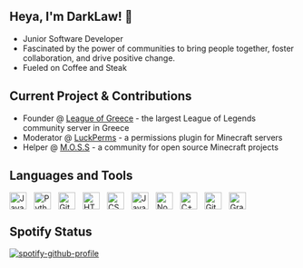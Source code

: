 ## Heya, I'm DarkLaw! 👋
- Junior Software Developer
- Fascinated by the power of communities to bring people together, foster collaboration, and drive positive change.
- Fueled on Coffee and Steak

## Current Project & Contributions
- Founder @ [League of Greece](https://discord.gg/league-of-greece-923696773141241938) - the largest League of Legends community server in Greece
- Moderator @ [LuckPerms](https://github.com/LuckPerms) - a permissions plugin for Minecraft servers
- Helper @ [M.O.S.S](https://github.com/MinecraftOSS) - a community for open source Minecraft projects

## Languages and Tools

<img align="left" alt="Java" width="30px" style="padding-right:10px;" src="https://cdn.jsdelivr.net/gh/devicons/devicon/icons/java/java-original.svg"/>
<img align="left" alt="Python" width="30px" style="padding-right:10px;" src="https://cdn.jsdelivr.net/gh/devicons/devicon/icons/python/python-original.svg"/>
<img align="left" alt="Git" width="30px" style="padding-right:10px;" src="https://cdn.jsdelivr.net/gh/devicons/devicon/icons/git/git-original.svg"/>
<img align="left" alt="HTML" width="30px" style="padding-right:10px;" src="https://cdn.jsdelivr.net/gh/devicons/devicon/icons/html5/html5-original.svg"/>
<img align="left" alt="CSS" width="30px" style="padding-right:10px;" src="https://cdn.jsdelivr.net/gh/devicons/devicon/icons/css3/css3-original.svg"/>
<img align="left" alt="JavaScript" width="30px" style="padding-right:10px;" src="https://cdn.jsdelivr.net/gh/devicons/devicon/icons/javascript/javascript-original.svg"/>
<img align="left" alt="NodeJS" width="30px" style="padding-right:10px;" src="https://cdn.jsdelivr.net/gh/devicons/devicon/icons/nodejs/nodejs-original.svg"/>
<img align="left" alt="C++" width="30px" style="padding-right:10px;" src="https://cdn.jsdelivr.net/gh/devicons/devicon/icons/cplusplus/cplusplus-original.svg"/>
<img align="left" alt="GitHub" width="30px" style="padding-right:10px;" src="https://cdn.jsdelivr.net/gh/devicons/devicon/icons/github/github-original.svg"/>
<img align="left" alt="Gradle" width="30px" style="padding-right:10px;" src="https://cdn.jsdelivr.net/gh/devicons/devicon/icons/gradle/gradle-original.svg"/>
<br/>

#

## Spotify Status

[![spotify-github-profile](https://spotify-github-profile.vercel.app/api/view?uid=mjcremvtb5larpjuqxdvgp0jt&cover_image=true&theme=novatorem&show_offline=false&background_color=121212&interchange=true&bar_color=53b14f&bar_color_cover=false)](https://spotify-github-profile.vercel.app/api/view?uid=mjcremvtb5larpjuqxdvgp0jt&redirect=true)

<!-- ### 📊 Stats

![ImDarkLaw's GitHub stats](https://github-readme-stats.vercel.app/api?username=imdarklaw&show_icons=true&theme=gruvbox) -->
